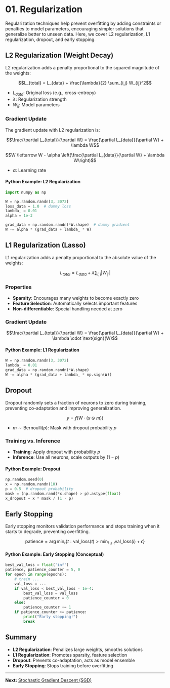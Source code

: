# 01. Regularization

Regularization techniques help prevent overfitting by adding constraints or penalties to model parameters, encouraging simpler solutions that generalize better to unseen data. Here, we cover L2 regularization, L1 regularization, dropout, and early stopping.

## L2 Regularization (Weight Decay)

L2 regularization adds a penalty proportional to the squared magnitude of the weights:

```math
L_{total} = L_{data} + \frac{\lambda}{2} \sum_{i,j} W_{ij}^2
```

- $`L_{data}`$: Original loss (e.g., cross-entropy)
- $`\lambda`$: Regularization strength
- $`W_{ij}`$: Model parameters

### Gradient Update

The gradient update with L2 regularization is:

```math
\frac{\partial L_{total}}{\partial W} = \frac{\partial L_{data}}{\partial W} + \lambda W
```

```math
W \leftarrow W - \alpha \left(\frac{\partial L_{data}}{\partial W} + \lambda W\right)
```

- $`\alpha`$: Learning rate

#### Python Example: L2 Regularization

```python
import numpy as np

W = np.random.randn(3, 3072)
loss_data = 1.0  # dummy loss
lambda_ = 0.01
alpha = 1e-3

grad_data = np.random.randn(*W.shape)  # dummy gradient
W -= alpha * (grad_data + lambda_ * W)
```

## L1 Regularization (Lasso)

L1 regularization adds a penalty proportional to the absolute value of the weights:

```math
L_{total} = L_{data} + \lambda \sum_{i,j} |W_{ij}|
```

### Properties
- **Sparsity**: Encourages many weights to become exactly zero
- **Feature Selection**: Automatically selects important features
- **Non-differentiable**: Special handling needed at zero

### Gradient Update

```math
\frac{\partial L_{total}}{\partial W} = \frac{\partial L_{data}}{\partial W} + \lambda \cdot \text{sign}(W)
```

#### Python Example: L1 Regularization

```python
W = np.random.randn(3, 3072)
lambda_ = 0.01
grad_data = np.random.randn(*W.shape)
W -= alpha * (grad_data + lambda_ * np.sign(W))
```

## Dropout

Dropout randomly sets a fraction of neurons to zero during training, preventing co-adaptation and improving generalization.

```math
y = f(W \cdot (x \odot m))
```

- $`m \sim \text{Bernoulli}(p)`$: Mask with dropout probability $`p`$

### Training vs. Inference
- **Training**: Apply dropout with probability $`p`$
- **Inference**: Use all neurons, scale outputs by $`(1-p)`$

#### Python Example: Dropout

```python
np.random.seed(0)
x = np.random.randn(10)
p = 0.5  # dropout probability
mask = (np.random.rand(*x.shape) > p).astype(float)
x_dropout = x * mask / (1 - p)
```

## Early Stopping

Early stopping monitors validation performance and stops training when it starts to degrade, preventing overfitting.

```math
\text{patience} = \arg\min_{t} \{t : \text{val\_loss}(t) > \min_{i \leq t} \text{val\_loss}(i) + \epsilon\}
```

#### Python Example: Early Stopping (Conceptual)

```python
best_val_loss = float('inf')
patience, patience_counter = 5, 0
for epoch in range(epochs):
    # train ...
    val_loss = ...
    if val_loss < best_val_loss - 1e-4:
        best_val_loss = val_loss
        patience_counter = 0
    else:
        patience_counter += 1
    if patience_counter >= patience:
        print("Early stopping!")
        break
```

## Summary
- **L2 Regularization**: Penalizes large weights, smooths solutions
- **L1 Regularization**: Promotes sparsity, feature selection
- **Dropout**: Prevents co-adaptation, acts as model ensemble
- **Early Stopping**: Stops training before overfitting

---

**Next:** [Stochastic Gradient Descent (SGD)](02_SGD.md) 